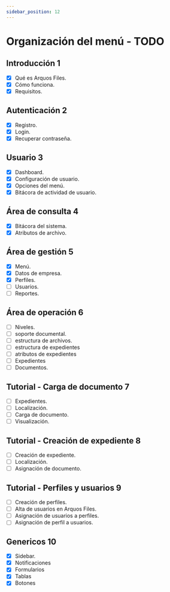 ```yaml
---
sidebar_position: 12
---
```


# Organización del menú - TODO

## Introducción 1

- [x] Qué es Arquos Files.
- [x] Cómo funciona.
- [x] Requisitos.

## Autenticación 2

- [x] Registro.
- [x] Login.
- [x] Recuperar contraseña.

## Usuario 3

- [x] Dashboard.
- [x] Configuración de usuario.
- [x] Opciones del menú.
- [x] Bitácora de actividad de usuario.

## Área de consulta 4

- [x] Bitácora del sistema.
- [x] Atributos de archivo.

## Área de gestión 5

- [x] Menú.
- [x] Datos de empresa.
- [x] Perfiles.
- [ ] Usuarios.
- [ ] Reportes.

## Área de operación 6

- [ ] Niveles.
- [ ] soporte documental.
- [ ] estructura de archivos.
- [ ] estructura de expedientes
- [ ] atributos de expedientes
- [ ] Expedientes
- [ ] Documentos.

## Tutorial - Carga de documento 7

- [ ] Expedientes.
- [ ] Localización.
- [ ] Carga de documento.
- [ ] Visualización.

## Tutorial - Creación de expediente 8

- [ ] Creación de expediente.
- [ ] Localización.
- [ ] Asignación de documento.

## Tutorial - Perfiles y usuarios 9

- [ ] Creación de perfiles.
- [ ] Alta de usuarios en Arquos Files.
- [ ] Asignación de usuarios a perfiles.
- [ ] Asignación de perfil a usuarios.

## Genericos 10

- [x] Sidebar.
- [x] Notificaciones
- [x] Formularios
- [x] Tablas
- [x] Botones
